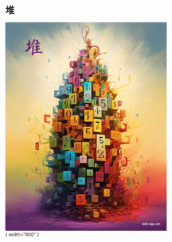 # 堆

<div class="center-table" markdown>

![堆](../assets/covers/chapter_heap.jpg){ width="600" }

</div>
